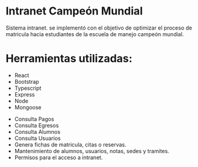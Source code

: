 # Intranet Campeón Mundial

Sistema intranet. se implementó con el objetivo de optimizar el proceso de matricula hacia estudiantes de la escuela de manejo campeón mundial.

# Herramientas utilizadas:

- React
- Bootstrap
- Typescript
- Express
- Node
- Mongoose

* Consulta Pagos
* Consulta Egresos
* Consulta Alumnos
* Consulta Usuarios
* Genera fichas de matricula, citas o reservas.
* Mantenimiento de alumnos, usuarios, notas, sedes y tramites.
* Permisos para el acceso a intranet.
